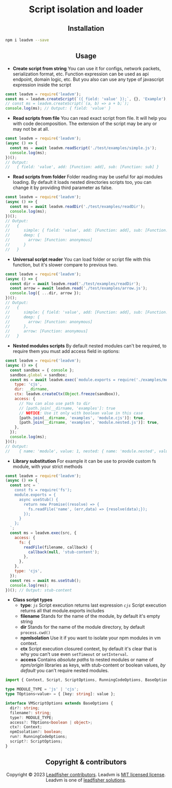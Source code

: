 <h1 align="center">Script isolation and loader</h1>

<h2 align="center">Installation</h2>

```bash
npm i leadvm --save
```

<h2 align="center">Usage</h2>

- **Create script from string**
  You can use it for configs, network packets, serialization format, etc. Function expression can be used as api endpoint, domain logic, etc. But you also can use any type of javascript expression inside the script

```js
const leadvm = require('leadvm');
const ms = leadvm.createScript(`({ field: 'value' });`, {}, 'Example');
// const ms = leadvm.createScript(`(a, b) => a + b;`);
console.log(ms); // Output: { field: 'value' }
```

- **Read scripts from file**
  You can read exact script from file. It will help you with code decomposition. The extension of the script may be any or may not be at all.

```js
const leadvm = require('leadvm');
(async () => {
  const ms = await leadvm.readScript('./test/examples/simple.js');
  console.log(ms);
})();
// Output:
//   { field: 'value', add: [Function: add], sub: [Function: sub] }
```

- **Read scripts from folder**
  Folder reading may be useful for api modules loading. By default it loads nested directories scripts too, you can change it by providing third parameter as false.

```js
const leadvm = require('leadvm');
(async () => {
  const ms = await leadvm.readDir('./test/examples/readDir');
  console.log(ms);
})();
// Output:
//   {
//      simple: { field: 'value', add: [Function: add], sub: [Function: sub] },
//      deep: {
//        arrow: [Function: anonymous]
//      }
//   }
```

- **Universal script reader**
  You can load folder or script file with this function, but it's slower compare to previous two.

```js
const leadvm = require('leadvm');
(async () => {
  const dir = await leadvm.read('./test/examples/readDir');
  const arrow = await leadvm.read('./test/examples/arrow.js');
  console.log({ ...dir, arrow });
})();
// Output:
//   {
//      simple: { field: 'value', add: [Function: add], sub: [Function: sub] },
//      deep: {
//        arrow: [Function: anonymous]
//      },
//      arrow: [Function: anonymous]
//   }
```

- **Nested modules scripts**
  By default nested modules can't be required, to require them you must add access field in options:

```js
const leadvm = require('leadvm');
(async () => {
  const sandbox = { console };
  sandbox.global = sandbox;
  const ms = await leadvm.exec(`module.exports = require('./examples/module.cjs');`, {
    type: 'cjs',
    dir: __dirname,
    ctx: leadvm.createCtx(Object.freeze(sandbox)),
    access: {
      // You can also use path to dir
      // [path.join(__dirname, 'examples']: true
      // NOTICE: Use it only with boolean value in this case
      [path.join(__dirname, 'examples', 'module.cjs')]: true,
      [path.join(__dirname, 'examples', 'module.nested.js')]: true,
    },
  });
  console.log(ms);
})();
// Output:
//    { name: 'module', value: 1, nested: { name: 'module.nested', value: 2 } }
```

- **Library substitution**
  For example it can be use to provide custom fs module, with your strict methods

```js
const leadvm = require('leadvm');
(async () => {
  const src = `
    const fs = require('fs');
    module.exports = {
      async useStub() {
        return new Promise((resolve) => {
          fs.readFile('name', (err,data) => {resolve(data);});
        });
      }
    };
  `;
  const ms = leadvm.exec(src, {
    access: {
      fs: {
        readFile(filename, callback) {
          callback(null, 'stub-content');
        },
      },
    },
    type: 'cjs',
  });
  const res = await ms.useStub();
  console.log(res);
})(); // Output: stub-content
```

- **Class script types**
  - **type**:
    <code>_js_</code> Script execution returns last expression
    <code>_cjs_</code> Script execution returns all that module.exports includes
  - **filename** Stands for the name of the module, by default it's empty string
  - **dir** Stands for the name of the module directory, by default <code>process.cwd()</code>
  - **npmIsolation** Use it if you want to isolate your npm modules in vm context.
  - **ctx** Script execution closured context, by default it's clear that is why you can't use even <code>setTimeout</code> or <code>setInterval</code>.
  - **access** Contains _absolute paths_ to nested modules or name of _npm/origin_ libraries as keys, with stub-content or boolean values, _by default_ you can't require nested modules.

```ts
import { Context, Script, ScriptOptions, RunningCodeOptions, BaseOptions } from 'node:vm';

type MODULE_TYPE = 'js' | 'cjs';
type TOptions<value> = { [key: string]: value };

interface VMScriptOptions extends BaseOptions {
  dir?: string;
  filename?: string;
  type?: MODULE_TYPE;
  access?: TOptions<boolean | object>;
  ctx?: Context;
  npmIsolation?: boolean;
  run?: RunningCodeOptions;
  script?: ScriptOptions;
}
```

<h2 align="center">Copyright & contributors</h2>

<p align="center">
Copyright © 2023 <a href="https://github.com/LeadFisherSolutions/leadvm/graphs/contributors">Leadfisher contributors</a>.
Leadvm is <a href="./LICENSE">MIT licensed license</a>.<br/>
Leadvm is one of <a href="https://github.com/LeadFisherSolutions">leadfisher solutions</a>.
</p>
